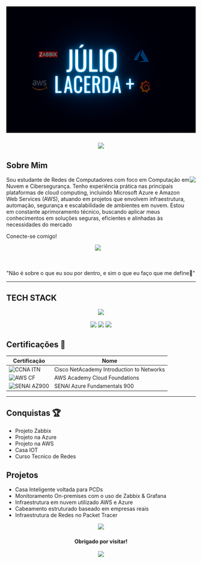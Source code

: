 <h1 align="center">
  <img src="https://github.com/Julio-Lacerda/Julio-Lacerda/blob/main/ChatGPT%20Image%2022%20de%20mai.%20de%202025,%2016_24_59.png?raw=true">
</h1>

<p align="center">
 <img src="https://readme-typing-svg.herokuapp.com?font=Poetsen+One&size=29&duration=2000&pause=2000&color=000000&background=14131400&vCenter=true&width=435&lines=Cybersecurity++%7C+Cloud+Enginner">
</p>  

## Sobre Mim

<img align="right" height="190" src="https://i.pinimg.com/originals/b0/d6/e2/b0d6e22b7e1dbb5fffd1c9d60cc4d19c.gif">

Sou estudante de Redes de Computadores com foco em Computação em Nuvem e Cibersegurança. Tenho experiência prática nas principais plataformas de cloud computing, incluindo Microsoft Azure e Amazon Web Services (AWS), atuando em projetos que envolvem infraestrutura, automação, segurança e escalabilidade de ambientes em nuvem. Estou em constante aprimoramento técnico, buscando aplicar meus conhecimentos em soluções seguras, eficientes e alinhadas às necessidades do mercado

Conecte-se comigo!

<p align="center">
 <a href=""><img src="https://custom-icon-badges.demolab.com/badge/LinkedIn-0A66C2?logo=linkedin-white&logoColor=fff"></a>
</p>  

<br><br>
"Não é sobre o que eu sou por dentro, e sim o que eu faço que me define🦇"

-----

## TECH STACK 

<p align="center">
 <img src="https://skillicons.dev/icons?i=debian,grafana,git,gitlab,gmail,cpp,linux,linkedin,nginx,twitter,windows,powershell,notion,ubuntu,discord">
</p>  
<p align="center">
 <img src="https://img.shields.io/badge/ChatGPT-74aa9c?logo=openai&logoColor=white">
 <img src="https://img.shields.io/badge/AWS-%23FF9900.svg?logo=amazon-web-services&logoColor=white">
 <img src="https://custom-icon-badges.demolab.com/badge/Microsoft%20Azure-0089D6?logo=msazure&logoColor=white">
</p> 

## Certificações 🥇
| Certificação | Nome |
| --- | --- |
| ![CCNA ITN](https://img.shields.io/badge/CISCO_Introduction_To_Networks-t?style=flat-square&logo=cisco&color=black) | Cisco NetAcademy Introduction to Networks |
| ![AWS CF](https://img.shields.io/badge/_-AWS_Academy_Cloud_Foundations-t?style=flat-square&logo=amazonwebservices&logoColor=yellow&labelColor=black&color=black) | AWS Academy Cloud Foundations |
| ![SENAI AZ900](https://img.shields.io/badge/SENAI_-Azure_Fundamentals_900-t?style=flat-square&logoColor=white&labelColor=%23B22222&color=black) | SENAI Azure Fundamentals 900 |

---

## Conquistas 🏆

- Projeto Zabbix
- Projeto na Azure 
- Projeto na AWS
- Casa IOT
- Curso Tecnico de Redes

## Projetos

- Casa Inteligente voltada para PCDs
- Monitoramento On-premises com o uso de Zabbix & Grafana
- Infraestrutura em nuvem utilizado AWS e Azure
- Cabeamento estruturado baseado em empresas reais
- Infraestrutura de Redes no Packet Tracer

<p align="center">
 <img src="https://github-readme-streak-stats.herokuapp.com?user=Julio-Lacerda&theme=blue-navy&hide_border=true&short_numbers=true&mode=weekly&background=00000000">
</p>  

<h4 align="center">
  Obrigado por visitar!
  <br>
  <br>
  </div>
   <img src="https://komarev.com/ghpvc/?username=your-github-Julio-Lacerda">
  </div>
</h4>
 
